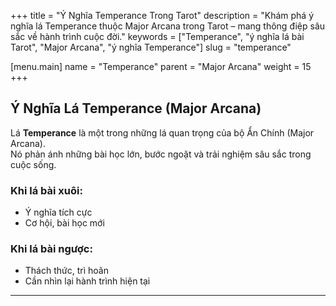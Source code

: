 +++
title = "Ý Nghĩa Temperance Trong Tarot"
description = "Khám phá ý nghĩa lá Temperance thuộc Major Arcana trong Tarot – mang thông điệp sâu sắc về hành trình cuộc đời."
keywords = ["Temperance", "ý nghĩa lá bài Tarot", "Major Arcana", "ý nghĩa Temperance"]
slug = "temperance"

[menu.main]
name = "Temperance"
parent = "Major Arcana"
weight = 15
+++

## Ý Nghĩa Lá Temperance (Major Arcana)

Lá **Temperance** là một trong những lá quan trọng của bộ Ẩn Chính (Major Arcana).  
Nó phản ánh những bài học lớn, bước ngoặt và trải nghiệm sâu sắc trong cuộc sống.

### Khi lá bài xuôi:
- Ý nghĩa tích cực  
- Cơ hội, bài học mới  

### Khi lá bài ngược:
- Thách thức, trì hoãn  
- Cần nhìn lại hành trình hiện tại  

---
